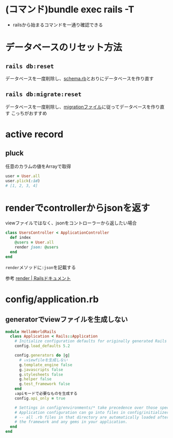 # (コマンド)bundle exec rails -T
- railsから始まるコマンドを一通り確認できる

# データベースのリセット方法
## `rails db:reset`
データベースを一度削除し、<u>schema.rb</u>とおりにデータベースを作り直す

## `rails db:migrate:reset`
データベースを一度削除し、<u>migrationファイル</u>に従ってデータベースを作り直す
こっちがおすすめ

# active record
## pluck
任意のカラムの値をArrayで取得

```ruby
user = User.all
user.plick(:id)
# [1, 2, 3, 4]
```

# renderでcontrollerからjsonを返す
viewファイルではなく、jsonをコントローラーから返したい場合

```ruby
class UsersController < ApplicationController
  def index
    @users = User.all
    render json: @users
  end
end
```
`render`メソッドに`:json`を記載する

参考 [render \| Railsドキュメント](https://railsdoc.com/page/render)

# config/application.rb
## generatorでviewファイルを生成しない
```rb
module HelloWorldRails
  class Application < Rails::Application
    # Initialize configuration defaults for originally generated Rails version.
    config.load_defaults 5.2

    config.generators do |g|
      # ↓viewfileを生成しない
      g.template_engine false
      g.javascripts false
      g.stylesheets false
      g.helper false
      g.test_framework false
    end
    ↓apiモードで必要なものを生成する
    config.api_only = true

    # Settings in config/environments/* take precedence over those specified here.
    # Application configuration can go into files in config/initializers
    # -- all .rb files in that directory are automatically loaded after loading
    # the framework and any gems in your application.
  end
end
```
